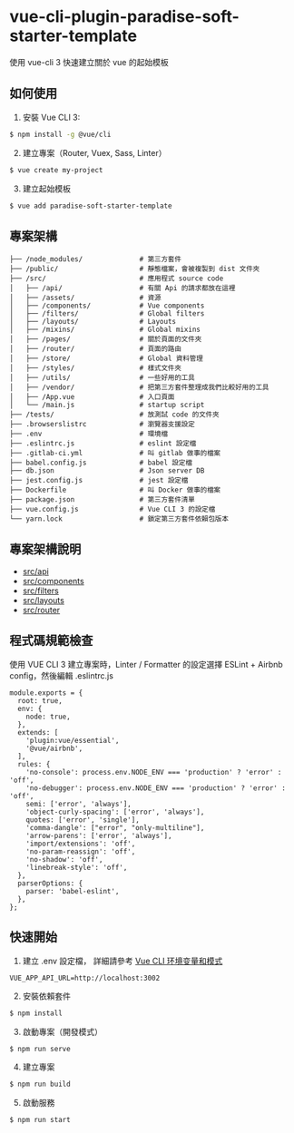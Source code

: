 
# vue-cli-plugin-paradise-soft-starter-template

使用 vue-cli 3 快速建立關於 vue 的起始模板

## 如何使用

1. 安裝 Vue CLI 3:

```bash
$ npm install -g @vue/cli
```

2. 建立專案（Router, Vuex, Sass, Linter）

```bash
$ vue create my-project
```

3. 建立起始模板

```bash
$ vue add paradise-soft-starter-template
```

## 專案架構

```
├── /node_modules/              # 第三方套件
├── /public/                    # 靜態檔案，會被複製到 dist 文件夾
├── /src/                       # 應用程式 source code
│   ├── /api/                   # 有關 Api 的請求都放在這裡
│   ├── /assets/                # 資源
│   ├── /components/            # Vue components
│   ├── /filters/               # Global filters
│   ├── /layouts/               # Layouts
│   ├── /mixins/                # Global mixins
│   ├── /pages/                 # 關於頁面的文件夾
│   ├── /router/                # 頁面的路由
│   ├── /store/                 # Global 資料管理
│   ├── /styles/                # 樣式文件夾
│   ├── /utils/                 # 一些好用的工具
│   ├── /vendor/                # 把第三方套件整理成我們比較好用的工具
│   ├── /App.vue                # 入口頁面
│   └── /main.js                # startup script
├── /tests/                     # 放測試 code 的文件夾
├── .browserslistrc             # 瀏覽器支援設定
├── .env                        # 環境檔
├── .eslintrc.js                # eslint 設定檔
├── .gitlab-ci.yml              # 叫 gitlab 做事的檔案
├── babel.config.js             # babel 設定檔
├── db.json                     # Json server DB
├── jest.config.js              # jest 設定檔
├── Dockerfile                  # 叫 Docker 做事的檔案
├── package.json                # 第三方套件清單
├── vue.config.js               # Vue CLI 3 的設定檔
└── yarn.lock                   # 鎖定第三方套件依賴包版本
```

## 專案架構說明

* [src/api](./generator/default/template/src/api/README.md)
* [src/components](./generator/default/template/src/components/README.md)
* [src/filters](./generator/default/template/src/filters/README.md)
* [src/layouts](./generator/default/template/src/layouts/README.md)
* [src/router](./generator/default/template/src/router/README.md)

## 程式碼規範檢查

使用 VUE CLI 3 建立專案時，Linter / Formatter 的設定選擇 ESLint + Airbnb config，然後編輯 .eslintrc.js

```
module.exports = {
  root: true,
  env: {
    node: true,
  },
  extends: [
    'plugin:vue/essential',
    '@vue/airbnb',
  ],
  rules: {
    'no-console': process.env.NODE_ENV === 'production' ? 'error' : 'off',
    'no-debugger': process.env.NODE_ENV === 'production' ? 'error' : 'off',
    semi: ['error', 'always'],
    'object-curly-spacing': ['error', 'always'],
    quotes: ['error', 'single'],
    'comma-dangle': ["error", "only-multiline"],
    'arrow-parens': ['error', 'always'],
    'import/extensions': 'off',
    'no-param-reassign': 'off',
    'no-shadow': 'off',
    'linebreak-style': 'off',
  },
  parserOptions: {
    parser: 'babel-eslint',
  },
};
```

## 快速開始

1. 建立 .env 設定檔， 詳細請參考 [Vue CLI 环境变量和模式](https://cli.vuejs.org/zh/guide/mode-and-env.html)

```
VUE_APP_API_URL=http://localhost:3002
```

2. 安裝依賴套件

```bash
$ npm install
```

3. 啟動專案（開發模式）

```bash
$ npm run serve
```

4. 建立專案

```bash
$ npm run build
```

5. 啟動服務

```bash
$ npm run start
```



